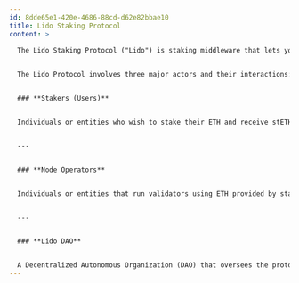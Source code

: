 ```yaml
---
id: 8dde65e1-420e-4686-88cd-d62e82bbae10
title: Lido Staking Protocol
content: >
  
  The Lido Staking Protocol ("Lido") is staking middleware that lets you participate in decentralized Ethereum staking without locking up your assets. By staking through Lido, you receive a liquid token called **stETH**, which represents your staked ETH and reflects  earned rewards (or accrued penalties), all while remaining usable within DeFi and the broader ecosystem. Lido operates via a set of smart contracts on Ethereum that manage deposits, reward distributions, and withdrawals in a non-custodial manner. Additionally, off-chain services tightly integrate with the protocol to support proper  operations for deposits, withdrawals, and accounting flows.


  The Lido Protocol involves three major actors and their interactions:


  ### **Stakers (Users)**


  Individuals or entities who wish to stake their ETH and receive stETH through the Lido protocol.


  ---


  ### **Node Operators**


  Individuals or entities that run validators using ETH provided by staking users in a non-custodial manner. Learn more. [will lead to Lido NO section]


  ---


  ### **Lido DAO**


  A Decentralized Autonomous Organization (DAO) that oversees the protocol's long-term development and maintenance. It is governed by LDO (Lido governance token) holders approving upgrades, deciding on key parameters and setting fees, facilitating node-operator participation and managing oracle operator sets, and empowering committees to handle defined operational tasks. Learn more [will lead to Governance section]
---
```

